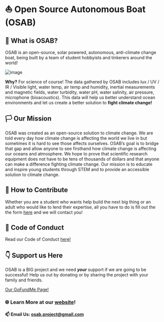 # ⛵ Open Source Autonomous Boat (OSAB) 

## 🤔 What is OSAB?

OSAB is an open-source, solar powered, autonomous, anti-climate change boat, being built by a team of student hobbyists and tinkerers around the world!

![image](https://user-images.githubusercontent.com/34051815/117859170-8478e300-b243-11eb-9cbb-24631ce50892.PNG)


**Why?** For science of course! The data gathered by OSAB includes lux / UV / IR / Visible light, water temp, air temp and humidity, inertial measurements and magnetic fields, water turbidity, water pH, water salinity, air pressure, microphone (bioacoustics). This data will help us better understand ocean environments and let us create a better solution to **fight climate change!**

## 🏳️ Our Mission

OSAB was created as an open-source solution to climate change. We are told every day how climate change is affecting the world we live in but sometimes it is hard to see those affects ourselves. OSAB’s goal is to bridge that gap and allow anyone to see firsthand how climate change is affecting our oceans and atmosphere. We hope to prove that scientific research equipment does not have to be tens of thousands of dollars and that anyone can make a difference fighting climate change. Our mission is to educate and inspire young students through STEM and to provide an accessible solution to climate change.

## 🤝 How to Contribute

Whether you are a student who wants help build the next big thing or an adult who would like to lend their expertise, all you have to do is fill out the the form [here](http://osab.xyz/join-us/) and we will contact you!

## 👀 Code of Conduct

Read our Code of Conduct [here!](https://github.com/Michael2MacDonald/OSAB/blob/main/CODE_OF_CONDUCT.md)

## 👇 Support us Here
OSAB is a BIG project and we need ***your*** support if we are going to be successful! Help us out by donating or by sharing the project with your family and friends.

[Our GoFundMe Page!](https://www.gofundme.com/f/open-source-autonomous-scientific-boat-osab)


### 🌐 Learn More at our [website](http://osab.xyz/)!
#### 📫 Email Us: osab.project@gmail.com
